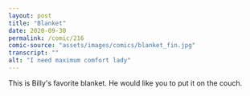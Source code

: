 ```yaml
---
layout: post
title: "Blanket"
date: 2020-09-30
permalink: /comic/216
comic-source: "assets/images/comics/blanket_fin.jpg"
transcript: ""
alt: "I need maximum comfort lady"
---
```


This is Billy's favorite blanket. He would like you to put it on the couch.
